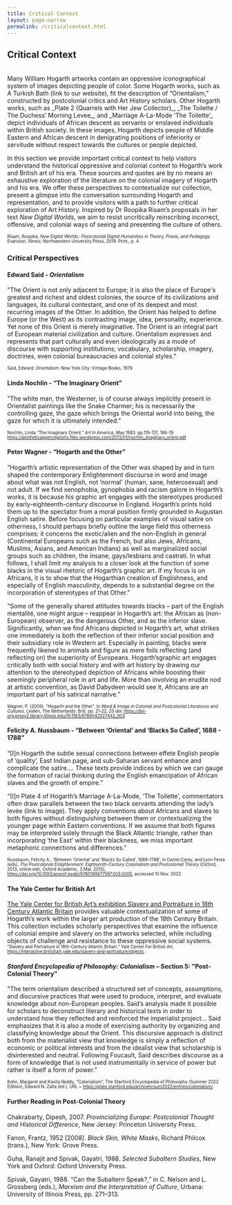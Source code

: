 ```yaml
---
title: Critical Context
layout: page-narrow
permalink: /criticalcontext.html
---
```


## **Critical Context**  
<br>
Many William Hogarth artworks contain an oppressive iconographical system of images depicting people of color. Some Hogarth works, such as A Turkish Bath (link to our website), fit the description of “Orientalism,” constructed by postcolonial critics and Art History scholars. Other Hogarth works, such as _Plate 2 (Quarrels with Her Jew Collector)_, _The Toilette / The Duchess’ Morning Levee_, and _Marriage A-La-Mode ‘The Toilette’_ depict individuals of African descent as servants or enslaved individuals within British society. In these images, Hogarth depicts people of Middle Eastern and African descent in denigrating positions of inferiority or servitude without respect towards the cultures or people depicted.

In this section we provide important critical context to help visitors understand the historical oppressive and colonial context to Hogarth’s work and British art of his era. These sources and quotes are by no means an exhaustive exploration of the literature on the colonial imagery of Hogarth and his era. We offer these perspectives to contextualize our collection, present a glimpse into the conversation surrounding Hogarth and representation, and to provide visitors with a path to further critical exploration of Art History. Inspired by Dr Roopika Risam’s proposals in her text _New Digital Worlds_, we aim to resist uncritically reinscribing incorrect, offensive, and colonial ways of seeing and presenting the culture of others. 

<span style="font-size:.7em">Risam, Roopika. _New Digital Worlds : Postcolonial Digital Humanities in Theory, Praxis, and Pedagogy_. Evanston, Illinois: Northwestern University Press, 2019. Print., p. 4.</span>


### Critical Perspectives  

#### Edward Said - _Orientalism_

"The Orient is not only adjacent to Europe; it is also the place of Europe's greatest and richest and oldest colonies, 
the source of its civilizations and languages, its cultural contestant, and one of its deepest and most recurring images 
of the Other. In addition, the Orient has helped to define Europe (or the West) as its contrasting image, idea, 
personality, experience. Yet none of this Orient is merely imaginative. The Orient is an integral part of European 
 material civilization and culture. Orientalism expresses and represents that part culturally and even ideologically 
as a mode of discourse with supporting institutions, vocabulary, scholarship, imagery, doctrines, even colonial 
bureaucracies and colonial styles."

<span style="font-size:.7em">Said, Edward. _Orientalism_. New York City: Vintage Books, 1979.</span>  
  

#### Linda Nochlin - “The Imaginary Orient”

"The white man, the Westerner, is of course always implicitly present in Orientalist paintings like the Snake Charmer; 
his is necessarily the controlling gaze, the gaze which brings the Oriental world into being, the gaze for which it is 
ultimately intended."


<span style="font-size:.7em"> Nochlin, Linda “The Imaginary Orient.” _Art In America_, May 1983. pp.119-131, 186-19. https://aestheticapperceptions.files.wordpress.com/2013/01/nochlin_imaginary_orient.pdf </span>  
  


#### Peter Wagner - “Hogarth and the Other”

“Hogarth’s artistic representation of the Other was shaped by and in turn shaped the contemporary Enlightenment discourse 
in word and image about what was not English, not ‘normal’ (human, sane, heterosexual) and not adult. If we find xenophobia, 
gynophobia and racism galore in Hogarth’s works, it is because his graphic art engages with the stereotypes produced by 
early-eighteenth-century discourse in England. Hogarth’s prints hold them up to the spectator from a moral position 
firmly grounded in Augustan English satire. Before focusing on particular examples of visual satire on otherness, 
I should perhaps briefly outline the large field this otherness comprises: it concerns the exotic/alien and the non-English 
in general (Continental Europeans such as the French, but also Jews, Africans, Muslims, Asians, and American Indians) 
as well as marginalized social groups such as children, the insane, gays/lesbians and castrati. In what follows, I shall 
limit my analysis to a closer look at the function of some blacks in the visual rhetoric of Hogarth’s graphic art. 
If my focus is on Africans, it is to show that the Hogarthian creation of Englishness, and especially of English masculinity, 
depends to a substantial degree on the incorporation of stereotypes of that Other.”  


“Some of the generally shared attitudes towards blacks – part of the English mentalité, one might argue – reappear in 
Hogarth’s art: the African as (non-European) observer, as the dangerous Other, and as the inferior slave. 
Significantly, when we find Africans depicted in Hogarth’s art, what strikes one immediately is both the reflection 
of their inferior social position and their subsidiary role in Western art. Especially in painting, blacks were frequently 
likened to animals and figure as mere foils reflecting (and reflecting on) the superiority of Europeans. Hogarth’sgraphic 
art engages critically both with social history and with art history by drawing our attention to the stereotyped depiction 
of Africans while boosting their seemingly peripheral role in art and life. More than involving an erudite nod at artistic 
convention, as David Dabydeen would see it, Africans are an important part of his satirical narrative.”  

<span style="font-size:.7em">Wagner, P. (2009). "Hogarth and the Other". In _Word & Image in Colonial and Postcolonial Literatures and Cultures_. Leiden, The Netherlands: Brill. pp. 21-22, 25 doi: https://doi-org.proxy2.library.illinois.edu/10.1163/9789042027442_003 </span>  
  

#### Felicity A. Nussbaum - “Between ‘Oriental’ and ‘Blacks So Called’, 1688 - 1788”

“[I]n Hogarth the subtle sexual connections between effete English people of ‘quality’, East Indian page, and sub-Saharan 
servant enhance and complicate the satire…. These texts provide indices by which we can gauge the formation of racial 
thinking during the English emancipation of African slaves and the growth of empire.”

“[I]n Plate 4 of Hogarth’s Marriage A-La-Mode, ‘The Toilette’, commentators often draw parallels between the two black 
servants attending the lady’s levée (link to image). They apply conventions about Africans and slaves to both figures 
without distinguishing between them or contextualizing the younger page within Eastern conventions. If we assume that 
both figures may be interpreted solely through the Black Atlantic triangle, rather than incorporating ‘the East’ within 
their blackness, we miss important metaphoric connections and differences.”

<span style="font-size:.7em">Nussbaum, Felicity A., 'Between ‘Oriental’ and ‘Blacks So Called’, 1688–1788', in Daniel Carey, and Lynn Festa (eds), _The Postcolonial Enlightenment: Eighteenth-Century Colonialism and Postcolonial Theory_ (Oxford, 2013; online edn, Oxford Academic, 3 Mar. 2015), https://doi.org/10.1093/acprof:osobl/9780199677597.003.0005, accessed 10 Nov. 2022.</span>  
  

#### The Yale Center for British Art

[The Yale Center for British Art’s exhibition Slavery and Portraiture in 18th Century Atlantic Britain](https://interactive.britishart.yale.edu/slavery-and-portraiture/objects) provides valuable contextualization of some of Hogarth’s work within the larger art production of the 18th Century Britain. This collection includes scholarly perspectives that examine the influence of colonial empire and slavery on the artworks selected, while including objects of challenge and resistance to these oppressive social systems.
<span style="font-size:.7em">“Slavery and Portraiture in 18th-Century Atlantic Britain.” Yale Center For British Art, https://interactive.britishart.yale.edu/slavery-and-portraiture/objects. </span>
  

#### _Stanford Encyclopedia of Philosophy: Colonialism_ – Section 5: "Post-Colonial Theory"

"The term orientalism described a structured set of concepts, assumptions, and discursive practices that were used to 
produce, interpret, and evaluate knowledge about non-European peoples. Said’s analysis made it possible for scholars to 
deconstruct literary and historical texts in order to understand how they reflected and reinforced the imperialist project…
Said emphasizes that it is also a mode of exercising authority by organizing and classifying knowledge about the Orient. 
This discursive approach is distinct both from the materialist view that knowledge is simply a reflection of economic or political interests and from the idealist view that scholarship is disinterested and neutral. Following Foucault, 
Said describes discourse as a form of knowledge that is not used instrumentally in service of power but rather is itself a form of power.”
 
<span style="font-size:.7em"> Kohn, Margaret and Kavita Reddy, "Colonialism", The Stanford Encyclopedia of Philosophy (Summer 2022 Edition), Edward N. Zalta (ed.), URL = <https://plato.stanford.edu/archives/sum2022/entries/colonialism/>.</span>  
  

#### Further Reading in Post-Colonial Theory

Chakrabarty, Dipesh, 2007. _Provincializing Europe: Postcolonial Thought and Historical Difference_, New Jersey: Princeton University Press.

Fanon, Frantz, 1952 [2008]. _Black Skin, White Masks_, Richard Philcox (trans.), New York: Grove Press.

Guha, Ranajit and Spivak, Gayatri, 1988. _Selected Subaltern Studies_, New York and Oxford: Oxford University Press.

Spivak, Gayatri, 1988. “Can the Subaltern Speak?,” in C. Nelson and L. Grossberg (eds.), _Marxism and the Interpretation of Culture_, Urbana: University of Illinois Press, pp. 271–313.  

